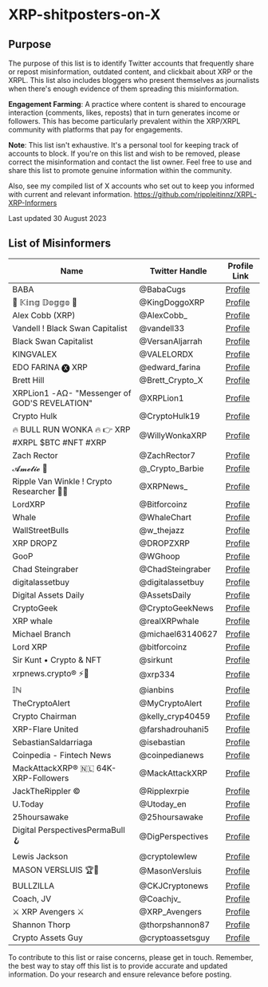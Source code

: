 # XRP-shitposters-on-X

## Purpose

The purpose of this list is to identify Twitter accounts that frequently share or repost misinformation, outdated content, and clickbait about XRP or the XRPL. This list also includes bloggers who present themselves as journalists when there's enough evidence of them spreading this misinformation.

**Engagement Farming**: A practice where content is shared to encourage interaction (comments, likes, reposts) that in turn generates income or followers. This has become particularly prevalent within the XRP/XRPL community with platforms that pay for engagements.

**Note**: This list isn't exhaustive. It's a personal tool for keeping track of accounts to block. If you're on this list and wish to be removed, please correct the misinformation and contact the list owner. Feel free to use and share this list to promote genuine information within the community.

Also, see my compiled list of X accounts who set out to keep you informed with current and relevant information. https://github.com/rippleitinnz/XRPL-XRP-Informers

Last updated 30 August 2023

## List of Misinformers

| Name                                                   | Twitter Handle        | Profile Link                                     |
|--------------------------------------------------------|-----------------------|--------------------------------------------------|
| BABA                                                   | @BabaCugs             | [Profile](https://twitter.com/BabaCugs)          |
| 👑 𝕂𝕚𝕟𝕘 𝔻𝕠𝕘𝕘𝕠 👑                                     | @KingDoggoXRP         | [Profile](https://twitter.com/KingDoggoXRP)      |
| Alex Cobb (XRP)                                        | @AlexCobb_            | [Profile](https://x.com/@AlexCobb_)              |
| Vandell ! Black Swan Capitalist                        | @vandell33            | [Profile](https://twitter.com/vandell33)         |
| Black Swan Capitalist                                  | @VersanAljarrah       | [Profile](https://twitter.com/VersanAljarrah)    |
| KINGVALEX                                              | @VALELORDX            | [Profile](https://x.com/VALEORDX)                |
| EDO FARINA 🅧 XRP                                       | @edward_farina        | [Profile](https://x.com/edward_farina)           |
| Brett Hill                                             | @Brett_Crypto_X       | [Profile](https://x.com/Brett_Crypto_X)          |
| XRPLion1 -ΑΩ- "Messenger of GOD'S REVELATION"          | @XRPLion1             | [Profile](https://x.com/XRPLion1)                |
| Crypto Hulk                                            | @CryptoHulk19         | [Profile](https://x.com/CryptoHulk19)            |
| 🔥 BULL RUN WONKA 🔥 👉 XRP #XRPL $BTC #NFT #XRP      | @WillyWonkaXRP        | [Profile](https://x.com/WillyWonkaXRP)            |
| Zach Rector                                            | @ZachRector7          | [Profile](https://x.com/ZachRector7)             |
| 𝓐𝓶𝓮𝓵𝓲𝓮 🍭                                            | @_Crypto_Barbie       | [Profile](https://twitter.com/_Crypto_Barbie)    |
| Ripple Van Winkle ! Crypto Researcher 🚀🚨            | @XRPNews_              | [Profile](https://x.com/XRPNews_ )               |
| LordXRP                                                | @Bitforcoinz          | [Profile](https://x.com/Bitforcoinz)             |
| Whale                                                  | @WhaleChart           | [Profile](https://x.com/WhaleChart)              |
| WallStreetBulls                                        | @w_thejazz            | [Profile](https://x.com/w_thejazz)               |
| XRP DROPZ                                              | @DROPZXRP             | [Profile](https://x.com/DROPZXRP)                |
| GooP                                                   | @WGhoop               | [Profile](https://x.com/WGhoop)                  |
| Chad Steingraber                                       | @ChadSteingraber      | [Profile](https://x.com/ChadSteingraber)         |
| digitalassetbuy                                        | @digitalassetbuy      | [Profile](https://x.com/digitalassetbuy)         |
| Digital Assets Daily                                   | @AssetsDaily          | [Profile](https://x.com/AssetsDaily)             |
| CryptoGeek                                             | @CryptoGeekNews       | [Profile](https://x.com/CryptoGeekNews)          |
| XRP whale                                              | @realXRPwhale         | [Profile](https://x.com/realXRPwhale)            |
| Michael Branch                                         | @michael63140627      | [Profile](https://x.com/michael6314062)          |
| Lord XRP                                               | @bitforcoinz          | [Profile](https://x.com/bitforcoinz)             |
| Sir Kunt • Crypto & NFT                                | @sirkunt              | [Profile](https://x.com/sirkunt)                 |
| xrpnews.crypto® ⚡️🐺                                   | @xrp334               | [Profile](https://x.com/xrp334)                 |
| 𝕀ℕ                                                      | @ianbins              | [Profile](https://x.com/ianbins)                |
| TheCryptoAlert                                         | @MyCryptoAlert        | [Profile](https://x.com/MyCryptoAlert)           |
| Crypto Chairman                                        | @kelly_cryp40459      | [Profile](https://x.com/kelly_cryp40459)         |
| XRP-Flare United                                       | @farshadrouhani5      | [Profile](https://x.com/farshadrouhani5)         |
| SebastianSaldarriaga                                   | @isebastian           | [Profile](https://x.com/isebastian)              |
| Coinpedia - Fintech News                               | @coinpedianews        | [Profile](https://x.com/coinpedianews)           |
| MackAttackXRP® 🇳🇱 64K-XRP-Followers                    | @MackAttackXRP        | [Profile](https://x.com/MackAttackXRP)           |
| JackTheRippler ©️                                       | @Ripplexrpie          | [Profile](https://x.com/Ripplexrpie)             |
| U.Today                                                | @Utoday_en            | [Profile](https://x.com/Utoday_en)               |
| 25hoursawake                                           | @25hoursawake         | [Profile](https://x.com/25hoursawake)            |
| Digital PerspectivesPermaBull🪝                         | @DigPerspectives      | [Profile](https://x.com/DigPerspectives)         |
| Lewis Jackson                                          | @cryptolewlew         | [Profile](https://x.com/cryptolewlew)            |
| MASON VERSLUIS 🏆🔮                                     | @MasonVersluis      | [Profile](https://x.com/MasonVersluis)           |
| BULLZILLA                                              | @CKJCryptonews        | [Profile](https://x.com/CKJCryptonews)           |
| Coach, JV                                              | @Coachjv_             | [Profile](https://x.com/Coachjv_)                |
| ⚔️ XRP Avengers ⚔️                                     | @XRP_Avengers        | [Profile](https://x.com/XRP_Avengers)            |
| Shannon Thorp                                          | @thorpshannon87       | [Profile](https://x.com/thorpshannon87)          |
| Crypto Assets Guy                                      | @cryptoassetsguy      | [Profile](https://twitter.com/cryptoassetsguy)   |

To contribute to this list or raise concerns, please get in touch. Remember, the best way to stay off this list is to provide accurate and updated information. Do your research and ensure relevance before posting.


